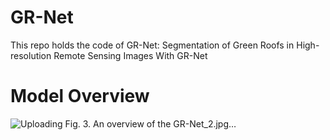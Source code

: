 # GR-Net
This repo holds the code of GR-Net: Segmentation of Green Roofs in High-resolution Remote Sensing Images With GR-Net
# Model Overview
![Uploading Fig. 3. An overview of the GR-Net_2.jpg…]()
